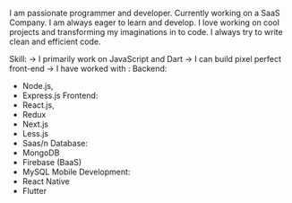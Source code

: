 I am passionate programmer and developer. Currently working on a SaaS Company. I am always eager to learn and develop. I love working on cool projects and transforming my imaginations in to code. I always try to write clean and efficient code.

Skill: 
-> I primarily work on JavaScript and Dart
-> I can build pixel perfect front-end
-> I have worked with : 
 Backend:
 * Node.js, 
 * Express.js
 Frontend:
 * React.js, 
 * Redux
 * Next.js
 * Less.js
 * Saas/n
 Database:
 * MongoDB
 * Firebase (BaaS)
 * MySQL
 Mobile Development:
 * React Native 
 * Flutter
